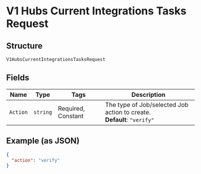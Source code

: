 
# V1 Hubs Current Integrations Tasks Request

## Structure

`V1HubsCurrentIntegrationsTasksRequest`

## Fields

| Name | Type | Tags | Description |
|  --- | --- | --- | --- |
| `Action` | `string` | Required, Constant | The type of Job/selected Job action to create.<br>**Default**: `"verify"` |

## Example (as JSON)

```json
{
  "action": "verify"
}
```


